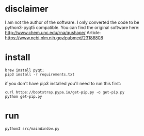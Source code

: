 # disclaimer
I am not the author of the software. 
I only converted the code to be python3-pyqt5 compatible.
You can find the original software here:
http://www.chem.unc.edu/rna/qushape/
Article:
https://www.ncbi.nlm.nih.gov/pubmed/23188808
# install
```
brew install pyqt;
pip3 install -r requirements.txt
```
if you don't have pip3 installed you'll need to run this first:
```
curl https://bootstrap.pypa.io/get-pip.py -o get-pip.py
python get-pip.py
```

# run
```
python3 src/mainWindow.py
```

